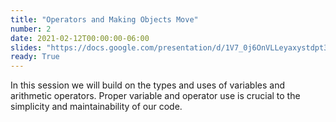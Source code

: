 ```yaml
---
title: "Operators and Making Objects Move"
number: 2
date: 2021-02-12T00:00:00-06:00
slides: "https://docs.google.com/presentation/d/1V7_0j6OnVLLeyaxystdpt3v5mFVkTJFk8mQETUQSpe4/edit?usp=sharing"
ready: True
---
```


In this session we will build on the types and uses of variables and arithmetic operators. Proper variable and operator use is crucial to the simplicity and maintainability of our code.